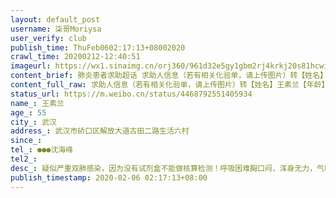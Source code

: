 ```yaml
---
layout: default_post
username: 柒哥Moriysa
user_verify: club
publish_time: ThuFeb0602:17:13+08002020
crawl_time: 20200212-12:40:51
imageurl: https://wx1.sinaimg.cn/orj360/961d32e5gy1gbm2rj4krkj20s81hcwim.jpg,https://wx2.sinaimg.cn/orj360/961d32e5gy1gbm2rjjaj0j20s81hcjw4.jpg,https://wx3.sinaimg.cn/orj360/961d32e5gy1gbm2rjxy63j20it0zkju2.jpg,https://wx2.sinaimg.cn/orj360/961d32e5gy1gbm2rk8npsj20it0zkac5.jpg
content_brief: 肺炎患者求助超话 求助人信息（若有相关化验单，请上传图片）转【姓名】王素兰【年龄】55【所在城市】武汉【所在小区、社区】武汉市硚口区解放大道古田二路生活六村【患病时间】【联系方式】●●●沈海峰【其他紧急联系人】【病情描述】疑似严重双肺感染，因为没有试剂盒不能做核算 ...全文
content_full_raw: 求助人信息（若有相关化验单，请上传图片）转【姓名】王素兰【年龄】55【所在城市】武汉【所在小区、社区】武汉市硚口区解放大道古田二路生活六村【患病时间】【联系方式】●●●沈海峰【其他紧急联系人】【病情描述】疑似严重双肺感染，因为没有试剂盒不能做核算检测！呼吸困难胸口闷，浑身无力，气喘，有医生开的诊断书，有CT检查报告，和血常规检查结果希望大家帮帮忙因为母亲病情严重已经好几天没有回家了！@武汉市的老百姓帮你发了你发的格式不对宜宾
status_url: https://m.weibo.cn/status/4468792551405934
name_: 王素兰
age_: 55
city_: 武汉
address_: 武汉市硚口区解放大道古田二路生活六村
since_: 
tel_: ●●●沈海峰
tel2_: 
desc_: 疑似严重双肺感染，因为没有试剂盒不能做核算检测！呼吸困难胸口闷，浑身无力，气喘，有医生开的诊断书，有CT检查报告，和血常规检查结果希望大家帮帮忙因为母亲病情严重已经好几天没有回家了！@武汉市的老百姓帮你发了你发的格式不对宜宾
publish_timestamp: 2020-02-06 02:17:13+08:00
---
```

